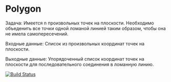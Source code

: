 # Polygon

Задача:
Имеется n произвольных точек на плоскости. Необходимо объеденить все точки одной ломаной линией таким образом,
чтобы она не имела самопересечений.

Входные данные:
Список из произвольных координат точек на плоскости.

Выходные данные:
Упорядоченный список координат точек на плоскости для последовательного соединения в ломанную линию.

[![Build Status](https://travis-ci.org/AgentSir/Polygon.svg?branch=master)](https://travis-ci.org/AgentSir/Polygon)
